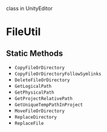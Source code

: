 class in UnityEditor
# FileUtil

## Static Methods
- `CopyFileOrDirectory`
- `CopyFileOrDirectoryFollowSymlinks`
- `DeleteFileOrDirectory`
- `GetLogicalPath`
- `GetPhysicalPath`
- `GetProjectRelativePath`
- `GetUniqueTempPathInProject`
- `MoveFileOrDirectory`
- `ReplaceDirectory`
- `ReplaceFile`
